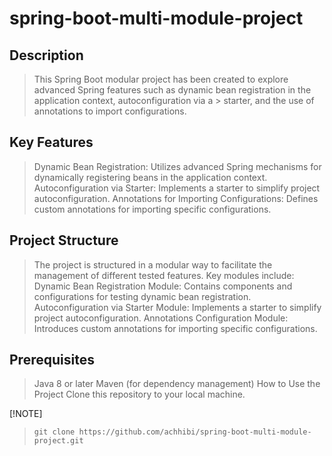 # spring-boot-multi-module-project

## Description

> This Spring Boot modular project has been created to explore advanced Spring features such as dynamic bean registration in the application context, autoconfiguration via a > starter, and the use of annotations to import configurations.

## Key Features

> Dynamic Bean Registration: Utilizes advanced Spring mechanisms for dynamically registering beans in the application context.
> Autoconfiguration via Starter: Implements a starter to simplify project autoconfiguration.
> Annotations for Importing Configurations: Defines custom annotations for importing specific configurations.

## Project Structure

> The project is structured in a modular way to facilitate the management of different tested features. Key modules include:
> Dynamic Bean Registration Module: Contains components and configurations for testing dynamic bean registration.
> Autoconfiguration via Starter Module: Implements a starter to simplify project autoconfiguration.
> Annotations Configuration Module: Introduces custom annotations for importing specific configurations.

## Prerequisites

> Java 8 or later
> Maven (for dependency management)
> How to Use the Project
> Clone this repository to your local machine.

[!NOTE]

> `git clone https://github.com/achhibi/spring-boot-multi-module-project.git`
